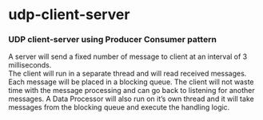 # udp-client-server
### UDP client-server using Producer Consumer pattern

A server will send a fixed number of message to client at an interval of 3 milliseconds.<br/>
The client will run in a separate thread and will read received messages. <br/>
Each message will be placed in a blocking queue. The client will not waste time with the message processing and can go back to listening for another messages.
A Data Processor will also run on it’s own thread and it will take messages from the blocking queue and execute the handling logic.
